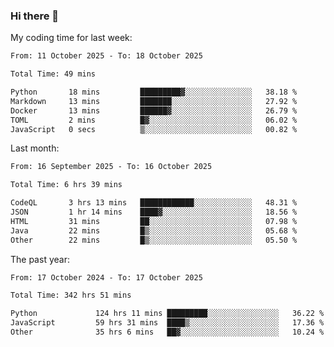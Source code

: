 ### Hi there 👋

My coding time for last week:

<!--START_SECTION:week-->

```txt
From: 11 October 2025 - To: 18 October 2025

Total Time: 49 mins

Python       18 mins         █████████▓░░░░░░░░░░░░░░░   38.18 %
Markdown     13 mins         ███████░░░░░░░░░░░░░░░░░░   27.92 %
Docker       13 mins         ██████▓░░░░░░░░░░░░░░░░░░   26.79 %
TOML         2 mins          █▓░░░░░░░░░░░░░░░░░░░░░░░   06.02 %
JavaScript   0 secs          ▒░░░░░░░░░░░░░░░░░░░░░░░░   00.82 %
```

<!--END_SECTION:week-->

Last month:

<!--START_SECTION:month-->

```txt
From: 16 September 2025 - To: 16 October 2025

Total Time: 6 hrs 39 mins

CodeQL       3 hrs 13 mins   ████████████░░░░░░░░░░░░░   48.31 %
JSON         1 hr 14 mins    ████▓░░░░░░░░░░░░░░░░░░░░   18.56 %
HTML         31 mins         ██░░░░░░░░░░░░░░░░░░░░░░░   07.98 %
Java         22 mins         █▒░░░░░░░░░░░░░░░░░░░░░░░   05.68 %
Other        22 mins         █▒░░░░░░░░░░░░░░░░░░░░░░░   05.50 %
```

<!--END_SECTION:month-->

The past year:

<!--START_SECTION:year-->

```txt
From: 17 October 2024 - To: 17 October 2025

Total Time: 342 hrs 51 mins

Python             124 hrs 11 mins █████████░░░░░░░░░░░░░░░░   36.22 %
JavaScript         59 hrs 31 mins  ████▒░░░░░░░░░░░░░░░░░░░░   17.36 %
Other              35 hrs 6 mins   ██▓░░░░░░░░░░░░░░░░░░░░░░   10.24 %
```

<!--END_SECTION:year-->
